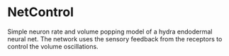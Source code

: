 # NetControl

Simple neuron rate and volume popping model of a hydra endodermal neural net. The network uses the sensory feedback from the receptors to control the volume oscillations.
